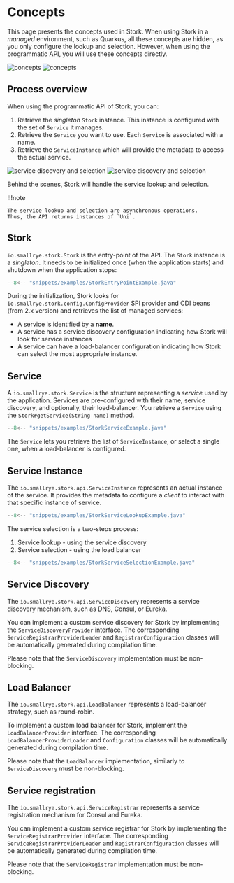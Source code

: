 # Concepts

This page presents the concepts used in Stork.
When using Stork in a _managed_ environment, such as Quarkus, all these concepts are hidden, as you only configure the lookup and selection.
However, when using the programmatic API, you will use these concepts directly.


![concepts](target/stork.svg#only-light)
![concepts](target/stork_dark.svg#only-dark)

## Process overview

When using the programmatic API of Stork, you can:

1. Retrieve the _singleton_ `Stork` instance. This instance is configured with the set of `Service` it manages.
2. Retrieve the `Service` you want to use. Each `Service` is associated with a name.
3. Retrieve the `ServiceInstance` which will provide the metadata to access the actual service.

![service discovery and selection](target/sequence.svg#only-light)
![service discovery and selection](target/sequence_dark.svg#only-dark)

Behind the scenes, Stork will handle the service lookup and selection.

!!!note

    The service lookup and selection are asynchronous operations.
    Thus, the API returns instances of `Uni`. 

## Stork

`io.smallrye.stork.Stork` is the entry-point of the API.
The `Stork` instance is a _singleton_.
It needs to be initialized once (when the application starts) and shutdown when the application stops:

```java linenums="1"
--8<-- "snippets/examples/StorkEntryPointExample.java"
```

During the initialization, Stork looks for `io.smallrye.stork.config.ConfigProvider` SPI provider and CDI beans (from 2.x version) and retrieves the list of managed services:

* A service is identified by a **name**. 
* A service has a service discovery configuration indicating how Stork will look for service instances
* A service can have a load-balancer configuration indicating how Stork can select the most appropriate instance.

## Service

A `io.smallrye.stork.Service` is the structure representing a _service_ used by the application.
Services are pre-configured with their name, service discovery, and optionally, their load-balancer.
You retrieve a `Service` using the `Stork#getService(String name)` method.

```java linenums="1"
--8<-- "snippets/examples/StorkServiceExample.java"
```

The `Service` lets you retrieve the list of `ServiceInstance`, or select a single one, when a load-balancer is configured.

## Service Instance

The `io.smallrye.stork.api.ServiceInstance` represents an actual instance of the service. 
It provides the metadata to configure a _client_ to interact with that specific instance of service.

```java linenums="1"
--8<-- "snippets/examples/StorkServiceLookupExample.java"
```

The service selection is a two-steps process:

1. Service lookup - using the service discovery
2. Service selection - using the load balancer

```java linenums="1"
--8<-- "snippets/examples/StorkServiceSelectionExample.java"
```

## Service Discovery

The `io.smallrye.stork.api.ServiceDiscovery` represents a service discovery mechanism, such as DNS, Consul, or Eureka.

You can implement a custom service discovery for Stork by implementing the `ServiceDiscoveryProvider` interface.
The corresponding `ServiceRegistrarProviderLoader` and `RegistrarConfiguration` classes will be automatically generated during compilation time.

Please note that the `ServiceDiscovery` implementation must be non-blocking.

## Load Balancer

The `io.smallrye.stork.api.LoadBalancer` represents a load-balancer strategy, such as round-robin.

To implement a custom load balancer for Stork, implement the `LoadBalancerProvider` interface.
The corresponding `LoadBalancerProviderLoader` and `Configuration` classes will be automatically generated during compilation time.

Please note that the `LoadBalancer` implementation, similarly to `ServiceDiscovery`
must be non-blocking.

## Service registration

The `io.smallrye.stork.api.ServiceRegistrar` represents a service registration mechanism for Consul and Eureka.

You can implement a custom service registrar for Stork by implementing the `ServiceRegistrarProvider` interface.
The corresponding `ServiceRegistrarProviderLoader` and `RegistrarConfiguration` classes will be automatically generated during compilation time. 

Please note that the `ServiceRegistrar` implementation must be non-blocking.